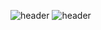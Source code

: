 ![header](https://capsule-render.vercel.app/api?type=wave&color=auto&height=300&section=header&text=KimSinHeung&fontSize=90)
![header](https://capsule-render.vercel.app/api?type=slice)



